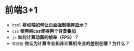 # 前端3+1
- `html` **移动端如何让页面强制横屏显示？**
- `css` **使用纯css使得两个背景叠加**
- `js` **如何计算动画的帧率（FPS）？**
- `软技能` **你认为计算专业和非计算机专业的差别在哪？为什么？**


